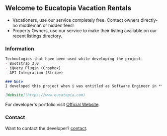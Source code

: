 ## Welcome to Eucatopia Vacation Rentals

- Vacationers, use our service completely free. Contact owners directly-no middleman or hidden fees!
- Property Owners, use our service to make their listing available on our recent listings directory.

### Information

```markdown
Technologies that have been used while developing the project.
- Bootstrap 3.0
- jQuery Plugin (Cropbox)
- API Integration (Stripe)

### Note
I developed this project when i was entitled as Software Engineer in **Teraception**.

[Website](https://www.eucatopia.com)
```

For developer's portfolio visit [Official Website](https://noumanwaheed.com).

### Contact

Want to contact the developer? [contact](https://noumanwaheed.com).
